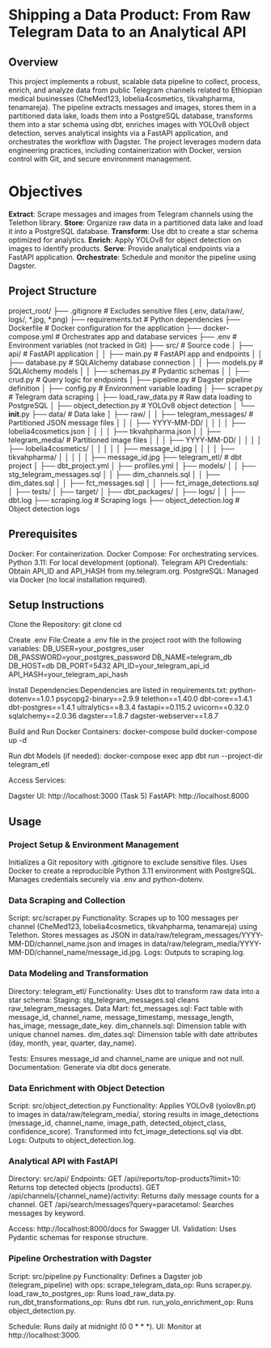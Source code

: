 # Shipping a Data Product: From Raw Telegram Data to an Analytical API
## Overview
This project implements a robust, scalable data pipeline to collect, process, enrich, and analyze data from public Telegram channels related to Ethiopian medical businesses (CheMed123, lobelia4cosmetics, tikvahpharma, tenamareja). The pipeline extracts messages and images, stores them in a partitioned data lake, loads them into a PostgreSQL database, transforms them into a star schema using dbt, enriches images with YOLOv8 object detection, serves analytical insights via a FastAPI application, and orchestrates the workflow with Dagster. The project leverages modern data engineering practices, including containerization with Docker, version control with Git, and secure environment management.

# Objectives

**Extract**: Scrape messages and images from Telegram channels using the Telethon library.
**Store**: Organize raw data in a partitioned data lake and load it into a PostgreSQL database.
**Transform**: Use dbt to create a star schema optimized for analytics.
**Enrich**: Apply YOLOv8 for object detection on images to identify products.
**Serve**: Provide analytical endpoints via a FastAPI application.
**Orchestrate**: Schedule and monitor the pipeline using Dagster.

## Project Structure
project_root/
├── .gitignore                      # Excludes sensitive files (.env, data/raw/, logs/, *.jpg, *.png)
├── requirements.txt                # Python dependencies
├── Dockerfile                      # Docker configuration for the application
├── docker-compose.yml              # Orchestrates app and database services
├── .env                            # Environment variables (not tracked in Git)
├── src/                            # Source code
│   ├── api/                        # FastAPI application 
│   │   ├── main.py                 # FastAPI app and endpoints
│   │   ├── database.py             # SQLAlchemy database connection
│   │   ├── models.py               # SQLAlchemy models
│   │   ├── schemas.py              # Pydantic schemas
│   │   ├── crud.py                 # Query logic for endpoints
│   ├── pipeline.py                 # Dagster pipeline definition 
│   ├── config.py                   # Environment variable loading
│   ├── scraper.py                  # Telegram data scraping 
│   ├── load_raw_data.py            # Raw data loading to PostgreSQL 
│   ├── object_detection.py          # YOLOv8 object detection 
│   └── __init__.py
├── data/                           # Data lake
│   ├── raw/
│   │   ├── telegram_messages/      # Partitioned JSON message files
│   │   │   ├── YYYY-MM-DD/
│   │   │   │   ├── lobelia4cosmetics.json
│   │   │   │   ├── tikvahpharma.json
│   │   ├── telegram_media/         # Partitioned image files
│   │   │   ├── YYYY-MM-DD/
│   │   │   │   ├── lobelia4cosmetics/
│   │   │   │   │   ├── message_id.jpg
│   │   │   │   ├── tikvahpharma/
│   │   │   │   │   ├── message_id.jpg
├── telegram_etl/                   # dbt project 
│   ├── dbt_project.yml
│   ├── profiles.yml
│   ├── models/
│   │   ├── stg_telegram_messages.sql
│   │   ├── dim_channels.sql
│   │   ├── dim_dates.sql
│   │   ├── fct_messages.sql
│   │   ├── fct_image_detections.sql
│   ├── tests/
│   ├── target/
│   ├── dbt_packages/
│   ├── logs/
│   │   ├── dbt.log
├── scraping.log                    # Scraping logs 
├── object_detection.log            # Object detection logs

## Prerequisites

Docker: For containerization.
Docker Compose: For orchestrating services.
Python 3.11: For local development (optional).
Telegram API Credentials: Obtain API_ID and API_HASH from my.telegram.org.
PostgreSQL: Managed via Docker (no local installation required).

## Setup Instructions

Clone the Repository:
git clone <repository-url>
cd <repository-directory>


Create .env File:Create a .env file in the project root with the following variables:
DB_USER=your_postgres_user
DB_PASSWORD=your_postgres_password
DB_NAME=telegram_db
DB_HOST=db
DB_PORT=5432
API_ID=your_telegram_api_id
API_HASH=your_telegram_api_hash


Install Dependencies:Dependencies are listed in requirements.txt:
python-dotenv==1.0.1
psycopg2-binary==2.9.9
telethon==1.40.0
dbt-core==1.4.1
dbt-postgres==1.4.1
ultralytics==8.3.4
fastapi==0.115.2
uvicorn==0.32.0
sqlalchemy==2.0.36
dagster==1.8.7
dagster-webserver==1.8.7


Build and Run Docker Containers:
docker-compose build
docker-compose up -d


Run dbt Models (if needed):
docker-compose exec app dbt run --project-dir telegram_etl


Access Services:

Dagster UI: http://localhost:3000 (Task 5)
FastAPI: http://localhost:8000 



## Usage
 ### Project Setup & Environment Management

Initializes a Git repository with .gitignore to exclude sensitive files.
Uses Docker to create a reproducible Python 3.11 environment with PostgreSQL.
Manages credentials securely via .env and python-dotenv.

### Data Scraping and Collection

Script: src/scraper.py
Functionality: Scrapes up to 100 messages per channel (CheMed123, lobelia4cosmetics, tikvahpharma, tenamareja) using Telethon. Stores messages as JSON in data/raw/telegram_messages/YYYY-MM-DD/channel_name.json and images in data/raw/telegram_media/YYYY-MM-DD/channel_name/message_id.jpg.
Logs: Outputs to scraping.log.

### Data Modeling and Transformation

Directory: telegram_etl/
Functionality: Uses dbt to transform raw data into a star schema:
Staging: stg_telegram_messages.sql cleans raw_telegram_messages.
Data Mart:
fct_messages.sql: Fact table with message_id, channel_name, message_timestamp, message_length, has_image, message_date_key.
dim_channels.sql: Dimension table with unique channel names.
dim_dates.sql: Dimension table with date attributes (day, month, year, quarter, day_name).


Tests: Ensures message_id and channel_name are unique and not null.
Documentation: Generate via dbt docs generate.



### Data Enrichment with Object Detection

Script: src/object_detection.py
Functionality: Applies YOLOv8 (yolov8n.pt) to images in data/raw/telegram_media/, storing results in image_detections (message_id, channel_name, image_path, detected_object_class, confidence_score). Transformed into fct_image_detections.sql via dbt.
Logs: Outputs to object_detection.log.

### Analytical API with FastAPI

Directory: src/api/
Endpoints:
GET /api/reports/top-products?limit=10: Returns top detected objects (products).
GET /api/channels/{channel_name}/activity: Returns daily message counts for a channel.
GET /api/search/messages?query=paracetamol: Searches messages by keyword.


Access: http://localhost:8000/docs for Swagger UI.
Validation: Uses Pydantic schemas for response structure.

### Pipeline Orchestration with Dagster

Script: src/pipeline.py
Functionality: Defines a Dagster job (telegram_pipeline) with ops:
scrape_telegram_data_op: Runs scraper.py.
load_raw_to_postgres_op: Runs load_raw_data.py.
run_dbt_transformations_op: Runs dbt run.
run_yolo_enrichment_op: Runs object_detection.py.


Schedule: Runs daily at midnight (0 0 * * *).
UI: Monitor at http://localhost:3000.

